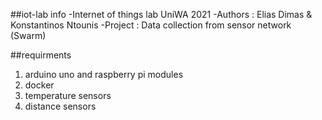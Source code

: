 ##iot-lab info
 -Internet of things lab UniWA 2021
 -Authors : Elias Dimas & Konstantinos Ntounis
 -Project : Data collection from sensor network (Swarm)
 
##requirments
 1. arduino uno and raspberry pi modules 
 2. docker 
 3. temperature sensors 
 4. distance sensors
